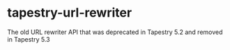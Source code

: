 tapestry-url-rewriter
=====================

The old URL rewriter API that was deprecated in Tapestry 5.2 and removed in Tapestry 5.3